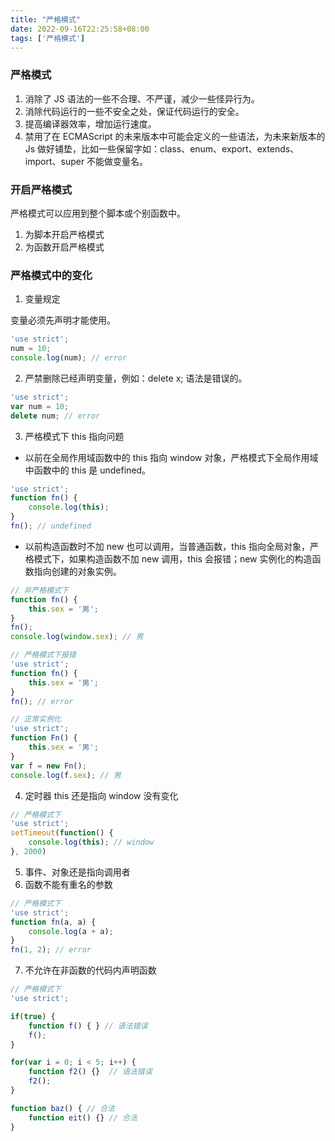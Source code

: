```yaml
---
title: "严格模式"
date: 2022-09-16T22:25:58+08:00
tags: ['严格模式']
---
```


### 严格模式

1. 消除了 JS 语法的一些不合理、不严谨，减少一些怪异行为。
2. 消除代码运行的一些不安全之处，保证代码运行的安全。
3. 提高编译器效率，增加运行速度。
4. 禁用了在 ECMAScript 的未来版本中可能会定义的一些语法，为未来新版本的 Js 做好铺垫，比如一些保留字如：class、enum、export、extends、import、super 不能做变量名。

### 开启严格模式

严格模式可以应用到整个脚本或个别函数中。

1. 为脚本开启严格模式
2. 为函数开启严格模式

### 严格模式中的变化

1. 变量规定

变量必须先声明才能使用。

```js
'use strict';
num = 10;
console.log(num); // error
```

2. 严禁删除已经声明变量，例如：delete x; 语法是错误的。

```js
'use strict';
var num = 10;
delete num; // error
```

3. 严格模式下 this 指向问题

* 以前在全局作用域函数中的 this 指向 window 对象，严格模式下全局作用域中函数中的 this 是 undefined。

```js
'use strict';
function fn() {
	console.log(this);
}
fn(); // undefined
```

* 以前构造函数时不加 new 也可以调用，当普通函数，this 指向全局对象，严格模式下，如果构造函数不加 new 调用，this 会报错；new 实例化的构造函数指向创建的对象实例。

```js
// 非严格模式下
function fn() {
	this.sex = '男';
}
fn();
console.log(window.sex); // 男

// 严格模式下报错
'use strict';
function fn() {
	this.sex = '男';
}
fn(); // error

// 正常实例化
'use strict';
function Fn() {
	this.sex = '男';
}
var f = new Fn();
console.log(f.sex); // 男
```

4. 定时器 this 还是指向 window 没有变化

```js
// 严格模式下
'use strict';
setTimeout(function() {
	console.log(this); // window
}, 2000)
```

5. 事件、对象还是指向调用者
6. 函数不能有重名的参数

```js
// 严格模式下
'use strict';
function fn(a, a) {
	console.log(a + a);
}
fn(1, 2); // error
```

7. 不允许在非函数的代码内声明函数

```js
// 严格模式下
'use strict';

if(true) {
	function f() { } // 语法错误
	f();
}

for(var i = 0; i < 5; i++) {
	function f2() {}  // 语法错误
	f2();
}

function baz() { // 合法
	function eit() {} // 合法
}
```